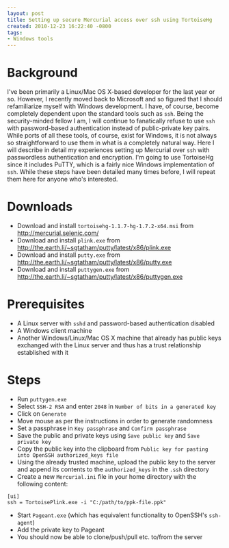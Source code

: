 ```yaml
---
layout: post
title: Setting up secure Mercurial access over ssh using TortoiseHg
created: 2010-12-23 16:22:40 -0800
tags:
- Windows tools
---
```

# Background

I've been primarily a Linux/Mac OS X-based developer for the last year or so. However, I recently moved back to Microsoft and so figured that I should refamiliarize myself with Windows development. I have, of course, become completely dependent upon the standard tools such as `ssh`. Being the security-minded fellow I am, I will continue to fanatically refuse to use `ssh` with password-based authentication instead of public-private key pairs. While ports of all these tools, of course, exist for Windows, it is not always so straightforward to use them in what is a completely natural way. Here I will describe in detail my experiences setting up Mercurial over `ssh` with passwordless authentication and encryption. I'm going to use TortoiseHg since it includes PuTTY, which is a fairly nice Windows implementation of `ssh`. While these steps have been detailed many times before, I will repeat them here for anyone who's interested.

# Downloads

* Download and install `tortoisehg-1.1.7-hg-1.7.2-x64.msi` from http://mercurial.selenic.com/
* Download and install `plink.exe` from http://the.earth.li/~sgtatham/putty/latest/x86/plink.exe
* Download and install `putty.exe` from http://the.earth.li/~sgtatham/putty/latest/x86/putty.exe
* Download and install `puttygen.exe` from http://the.earth.li/~sgtatham/putty/latest/x86/puttygen.exe

# Prerequisites

* A Linux server with `sshd` and password-based authentication disabled
* A Windows client machine
* Another Windows/Linux/Mac OS X machine that already has public keys exchanged with the Linux server and thus has a trust relationship established with it

# Steps

* Run `puttygen.exe`
* Select `SSH-2 RSA` and enter `2048` in `Number of bits in a generated key`
* Click on `Generate`
* Move mouse as per the instructions in order to generate randomness
* Set a passphrase in `Key passphrase` and `Confirm passphrase`
* Save the public and private keys using `Save public key` and `Save private key`
* Copy the public key into the clipboard from `Public key for pasting into OpenSSH authorized_keys file`
* Using the already trusted machine, upload the public key to the server and append its contents to the `authorized_keys` in the `.ssh` directory
* Create a new `Mercurial.ini` file in your home directory with the following content:

```
[ui]
ssh = TortoisePlink.exe -i "C:/path/to/ppk-file.ppk"
```

* Start `Pageant.exe` (which has equivalent functionality to OpenSSH's `ssh-agent`)
* Add the private key to Pageant
* You should now be able to clone/push/pull etc. to/from the server


